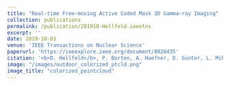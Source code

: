 ```yaml
---
title: "Real-time Free-moving Active Coded Mask 3D Gamma-ray Imaging"
collection: publications
permalink: /publication/201910-Hellfeld-ieeetns
excerpt: ''
date: 2019-10-01
venue: 'IEEE Transactions on Nuclear Science'
paperurl: 'https://ieeexplore.ieee.org/document/8826435'
citation: '<b>D. Hellfeld</b>, P. Barton, A. Haefner, D. Gunter, L. Mihailescu, and K. Vetter, &quot;Real-time Free-moving Active Coded Mask 3D Gamma-ray Imaging&quot;, <i>IEEE Trans. Nucl. Sci. </i>, vol. 66, no. 10, pp. 2252-2260, Oct. 2019.'
image: "/images/outdoor_colorized_ptcld.png"
image_title: "colorized_pointcloud"
---
```


<!-- <img src="../images/outdoor_colorized_ptcld.png" alt="colorized_point_cloud_1" width="425"/>
<img src="../images/indoor_colorized_ptcld.png" alt="colorized_point_cloud_1" width="425"/> -->
